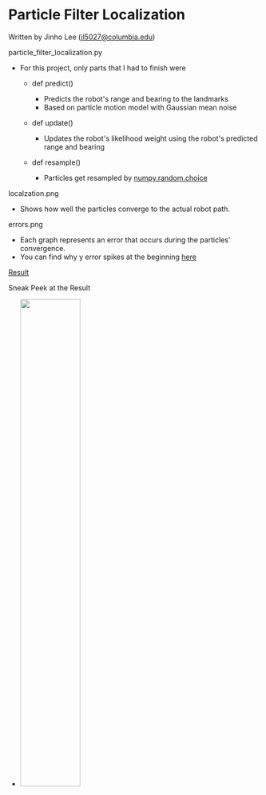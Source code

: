# Particle Filter Localization

Written by Jinho Lee (jl5027@columbia.edu)

particle_filter_localization.py
- For this project, only parts that I had to finish were
  - def predict()
    - Predicts the robot's range and bearing to the landmarks
    - Based on particle motion model with Gaussian mean noise

  - def update()
    - Updates the robot's likelihood weight using the robot's predicted range and bearing

  - def resample()
    - Particles get resampled by [numpy.random.choice](https://numpy.org/doc/stable/reference/random/generated/numpy.random.choice.html) 

localzation.png
- Shows how well the particles converge to the actual robot path.

errors.png
- Each graph represents an error that occurs during the particles' convergence.
- You can find why y error spikes at the beginning [here](https://github.com/JinhoLee93/Robotics/blob/main/README.md)

[Result](https://youtu.be/ENhtw4pTTxI)

Sneak Peek at the Result
- <img src="https://user-images.githubusercontent.com/60580427/117530725-c1fa2800-b019-11eb-8aa2-23fc2c9e17b6.png" width="50%" height="50%">
